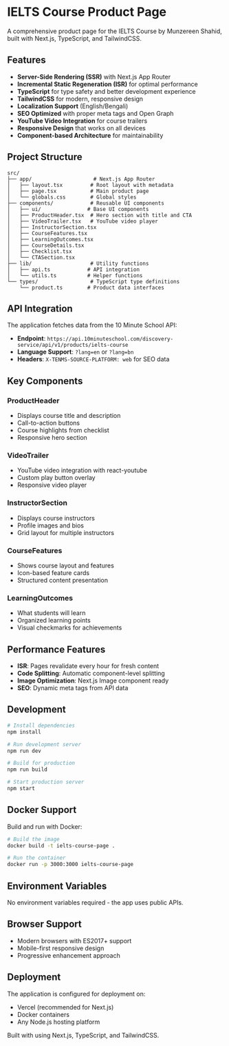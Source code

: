 # IELTS Course Product Page

A comprehensive product page for the IELTS Course by Munzereen Shahid, built with Next.js, TypeScript, and TailwindCSS.

## Features

- **Server-Side Rendering (SSR)** with Next.js App Router
- **Incremental Static Regeneration (ISR)** for optimal performance
- **TypeScript** for type safety and better development experience
- **TailwindCSS** for modern, responsive design
- **Localization Support** (English/Bengali)
- **SEO Optimized** with proper meta tags and Open Graph
- **YouTube Video Integration** for course trailers
- **Responsive Design** that works on all devices
- **Component-based Architecture** for maintainability

## Project Structure

```
src/
├── app/                    # Next.js App Router
│   ├── layout.tsx         # Root layout with metadata
│   ├── page.tsx           # Main product page
│   └── globals.css        # Global styles
├── components/            # Reusable UI components
│   ├── ui/               # Base UI components
│   ├── ProductHeader.tsx  # Hero section with title and CTA
│   ├── VideoTrailer.tsx   # YouTube video player
│   ├── InstructorSection.tsx
│   ├── CourseFeatures.tsx
│   ├── LearningOutcomes.tsx
│   ├── CourseDetails.tsx
│   ├── Checklist.tsx
│   └── CTASection.tsx
├── lib/                   # Utility functions
│   ├── api.ts            # API integration
│   └── utils.ts          # Helper functions
└── types/                 # TypeScript type definitions
    └── product.ts        # Product data interfaces
```

## API Integration

The application fetches data from the 10 Minute School API:

- **Endpoint**: `https://api.10minuteschool.com/discovery-service/api/v1/products/ielts-course`
- **Language Support**: `?lang=en` or `?lang=bn`
- **Headers**: `X-TENMS-SOURCE-PLATFORM: web` for SEO data

## Key Components

### ProductHeader
- Displays course title and description
- Call-to-action buttons
- Course highlights from checklist
- Responsive hero section

### VideoTrailer
- YouTube video integration with react-youtube
- Custom play button overlay
- Responsive video player

### InstructorSection
- Displays course instructors
- Profile images and bios
- Grid layout for multiple instructors

### CourseFeatures
- Shows course layout and features
- Icon-based feature cards
- Structured content presentation

### LearningOutcomes
- What students will learn
- Organized learning points
- Visual checkmarks for achievements

## Performance Features

- **ISR**: Pages revalidate every hour for fresh content
- **Code Splitting**: Automatic component-level splitting
- **Image Optimization**: Next.js Image component ready
- **SEO**: Dynamic meta tags from API data

## Development

```bash
# Install dependencies
npm install

# Run development server
npm run dev

# Build for production
npm run build

# Start production server
npm start
```

## Docker Support

Build and run with Docker:

```bash
# Build the image
docker build -t ielts-course-page .

# Run the container
docker run -p 3000:3000 ielts-course-page
```

## Environment Variables

No environment variables required - the app uses public APIs.

## Browser Support

- Modern browsers with ES2017+ support
- Mobile-first responsive design
- Progressive enhancement approach

## Deployment

The application is configured for deployment on:
- Vercel (recommended for Next.js)
- Docker containers
- Any Node.js hosting platform

Built with using Next.js, TypeScript, and TailwindCSS.
